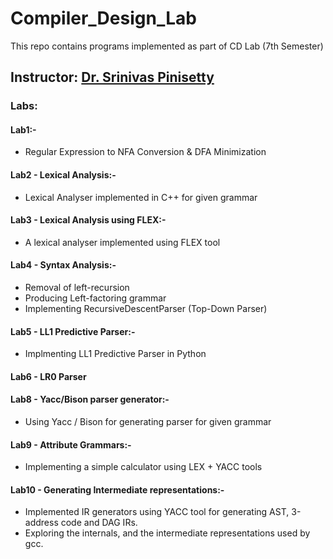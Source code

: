 # Compiler_Design_Lab
This repo contains programs implemented as part of CD Lab (7th Semester)

## Instructor: [Dr. Srinivas Pinisetty](https://www.iitbbs.ac.in/profile.php/srinivaspinisetty/)

### Labs:
#### Lab1:- 
 -  Regular Expression to NFA Conversion & DFA Minimization
#### Lab2 -  Lexical Analysis:-
 - Lexical Analyser implemented in C++ for given grammar
#### Lab3 - Lexical Analysis using FLEX:-
 - A lexical analyser implemented using FLEX tool 
#### Lab4 - Syntax Analysis:-
 - Removal of left-recursion
 - Producing Left-factoring grammar
 - Implementing RecursiveDescentParser (Top-Down Parser)
#### Lab5 - LL1 Predictive Parser:-
 - Implmenting LL1 Predictive Parser in Python
#### Lab6 - LR0 Parser
#### Lab8 -  Yacc/Bison parser generator:-
 - Using Yacc / Bison for generating parser for given grammar
#### Lab9 - Attribute Grammars:-
 - Implementing a simple calculator using LEX + YACC tools
#### Lab10 - Generating Intermediate representations:-
 - Implemented IR generators using YACC tool for generating AST, 3-address code and DAG IRs.
 - Exploring the internals, and the intermediate representations used by gcc.
